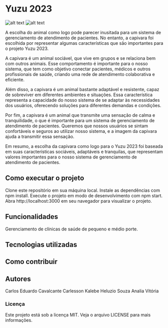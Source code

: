 # Yuzu 2023
![alt text](http://url/to/img.png)
![alt text](http://url/to/img.png](https://uploaddeimagens.com.br/imagens/qi6l4yI))

A escolha do animal como logo pode parecer inusitada para um sistema de gerenciamento de atendimento de pacientes. No entanto, a capivara foi escolhida por representar algumas características que são importantes para o projeto Yuzu 2023.

A capivara é um animal sociável, que vive em grupos e se relaciona bem com outros animais. Esse comportamento é importante para o nosso sistema, que tem como objetivo conectar pacientes, médicos e outros profissionais de saúde, criando uma rede de atendimento colaborativa e eficiente.

Além disso, a capivara é um animal bastante adaptável e resistente, capaz de sobreviver em diferentes ambientes e situações. Essa característica representa a capacidade do nosso sistema de se adaptar às necessidades dos usuários, oferecendo soluções para diferentes demandas e condições.

Por fim, a capivara é um animal que transmite uma sensação de calma e tranquilidade, o que é importante para um sistema de gerenciamento de atendimento de pacientes. Queremos que nossos usuários se sintam confortáveis e seguros ao utilizar nosso sistema, e a imagem da capivara ajuda a transmitir essa sensação.

Em resumo, a escolha da capivara como logo para o Yuzu 2023 foi baseada em suas características sociáveis, adaptáveis e tranquilas, que representam valores importantes para o nosso sistema de gerenciamento de atendimento de pacientes.

## Como executar o projeto
Clone este repositório em sua máquina local.
Instale as dependências com npm install.
Execute o projeto em modo de desenvolvimento com npm start.
Abra http://localhost:3000 em seu navegador para visualizar o projeto.

## Funcionalidades

Gerenciamento de clínicas de saúde de pequeno e médio porte.

## Tecnologias utilizadas


## Como contribuir


## Autores

Carlos Eduardo Cavalcante
Carlesson Kalebe
Heluzio Souza
Analia Vitória

### Licença
Este projeto está sob a licença MIT. Veja o arquivo LICENSE para mais informações.
